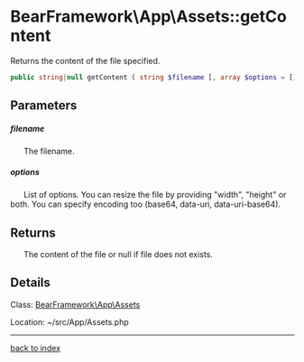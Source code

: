 # BearFramework\App\Assets::getContent

Returns the content of the file specified.

```php
public string|null getContent ( string $filename [, array $options = [] ] )
```

## Parameters

##### filename

&nbsp;&nbsp;&nbsp;&nbsp;&nbsp;&nbsp;The filename.

##### options

&nbsp;&nbsp;&nbsp;&nbsp;&nbsp;&nbsp;List of options. You can resize the file by providing "width", "height" or both. You can specify encoding too (base64, data-uri, data-uri-base64).

## Returns

&nbsp;&nbsp;&nbsp;&nbsp;&nbsp;&nbsp;The content of the file or null if file does not exists.

## Details

Class: [BearFramework\App\Assets](bearframework.app.assets.class.md)

Location: ~/src/App/Assets.php

---

[back to index](index.md)

